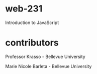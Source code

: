 # web-231
Introduction to JavaScript

# contributors

Professor Krasso - Bellevue University

Marie Nicole Barleta - Bellevue University
